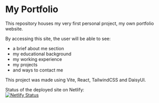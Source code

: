 # My Portfolio

This repository houses my very first personal project, my own portfolio website.

By accessing this site, the user will be able to see:

- a brief about me section
- my educational background
- my working experience
- my projects
- and ways to contact me

This project was made using Vite, React, TailwindCSS and DaisyUI.

Status of the deployed site on Netlify: <br />
[![Netlify Status](https://api.netlify.com/api/v1/badges/10ed321a-721f-4c17-b2e9-5a414abc4887/deploy-status)](https://app.netlify.com/sites/konradvincler/deploys)
